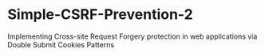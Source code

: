 # Simple-CSRF-Prevention-2
Implementing Cross-site Request Forgery protection in web applications via Double Submit Cookies Patterns
